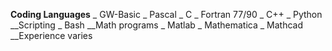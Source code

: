 __Coding Languages__
_ GW-Basic
_ Pascal
_ C
_ Fortran 77/90
_ C++
_ Python
__Scripting
_ Bash
__Math programs
_ Matlab
_ Mathematica
_ Mathcad
__Experience varies
